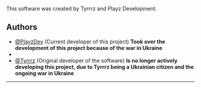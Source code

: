 This software was created by Tyrrrz and Playz Development.
## Authors
- [@PlayzDev](https://github.com/PlayzDev) (Current developer of this project) **Took over the development of this project because of the war in Ukraine**
- 
- [@Tyrrrz](https://github.com/Tyrrrz) (Original developer of the software) **Is no longer actively developing this project, due to Tyrrrz being a Ukrainian citizen and the ongoing war in Ukraine**
_________________________________________________________________________________________________________________________________________________________________________
